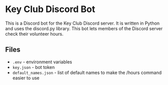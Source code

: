 # Key Club Discord Bot

This is a Discord bot for the Key Club Discord server. It is written in Python and uses the discord.py library.
This bot lets members of the Discord server check their volunteer hours.

## Files
- `.env` - environment variables
- `key.json` - bot token
- `default_names.json` - list of default names to make the /hours command easier to use

